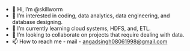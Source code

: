 - 👋 Hi, I’m @skillworm
- 👀 I’m interested in coding, data analytics, data engineering, and database designing.
- 🌱 I’m currently learning cloud systems, HDFS, and, ETL.
- 💞️ I’m looking to collaborate on projects that require dealing with data.
- 📫 How to reach me - mail - angadsingh08061998@gmail.com

<!---
skillworm/skillworm is a ✨ special ✨ repository because its `README.md` (this file) appears on your GitHub profile.
You can click the Preview link to take a look at your changes.
--->
